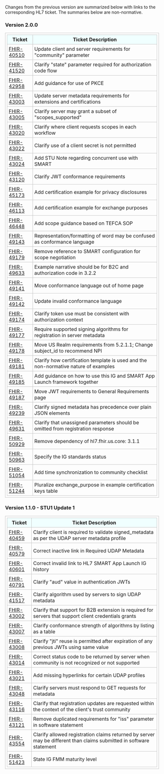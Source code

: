 Changes from the previous version are summarized below with links to the corresponding HL7 ticket. The summaries below are non-normative.

### Version 2.0.0

|Ticket|Ticket Description|
|---------|----------|
|[FHIR-40510](https://jira.hl7.org/browse/FHIR-40510)|Update client and server requirements for "community" parameter|
|[FHIR-41520](https://jira.hl7.org/browse/FHIR-41520)|Clarify "state" parameter required for authorization code flow|
|[FHIR-42958](https://jira.hl7.org/browse/FHIR-42958)|Add guidance for use of PKCE|
|[FHIR-43003](https://jira.hl7.org/browse/FHIR-43003)|Update server metadata requirements for extensions and certifications |
|[FHIR-43005](https://jira.hl7.org/browse/FHIR-43005)|Clarify server may grant a subset of "scopes_supported"|
|[FHIR-43020](https://jira.hl7.org/browse/FHIR-43020)|Clarify where client requests scopes in each workflow|
|[FHIR-43022](https://jira.hl7.org/browse/FHIR-43022)|Clarify use of a client secret is not permitted|
|[FHIR-43024](https://jira.hl7.org/browse/FHIR-43024)|Add STU Note regarding concurrent use with SMART|
|[FHIR-43120](https://jira.hl7.org/browse/FHIR-43120)|Clarify JWT conformance requirements|
|[FHIR-45173](https://jira.hl7.org/browse/FHIR-45173)|Add certification example for privacy disclosures|
|[FHIR-46113](https://jira.hl7.org/browse/FHIR-46113)|Add certification example for exchange purposes|
|[FHIR-46448](https://jira.hl7.org/browse/FHIR-46448)|Add scope guidance based on TEFCA SOP|
|[FHIR-49143](https://jira.hl7.org/browse/FHIR-49143)|Representation/formatting of word may be confused as conformance language|
|[FHIR-49179](https://jira.hl7.org/browse/FHIR-49179)|Remove reference to SMART configuration for scope negotiation|
|[FHIR-49633](https://jira.hl7.org/browse/FHIR-49633)|Example narrative should be for B2C and authorization code in 3.2.2|
|[FHIR-49141](https://jira.hl7.org/browse/FHIR-49141)|Move conformance language out of home page|
|[FHIR-49142](https://jira.hl7.org/browse/FHIR-49142)|Update invalid conformance language|
|[FHIR-49174](https://jira.hl7.org/browse/FHIR-49174)|Clarify token use must be consistent with authorization context|
|[FHIR-49177](https://jira.hl7.org/browse/FHIR-49177)|Require supported signing algorithms for registration in server metadata|
|[FHIR-49178](https://jira.hl7.org/browse/FHIR-49178)|Move US Realm requirements from 5.2.1.1; Change subject_id to recommend NPI|
|[FHIR-49181](https://jira.hl7.org/browse/FHIR-49181)|Clarify how certification template is used and the non-normative nature of examples|
|[FHIR-49185](https://jira.hl7.org/browse/FHIR-49185)|Add guidance on how to use this IG and SMART App Launch framework together|
|[FHIR-49187](https://jira.hl7.org/browse/FHIR-49187)|Move JWT requirements to General Requirements page|
|[FHIR-49239](https://jira.hl7.org/browse/FHIR-49239)|Clarify signed metadata has precedence over plain JSON elements|
|[FHIR-49631](https://jira.hl7.org/browse/FHIR-49631)|Clarify that unassigned parameters should be omitted from registration response|
|[FHIR-50929](https://jira.hl7.org/browse/FHIR-50929)|Remove dependency of hl7.fhir.us.core: 3.1.1|
|[FHIR-50963](https://jira.hl7.org/browse/FHIR-50963)|Specify the IG standards status|
|[FHIR-51054](https://jira.hl7.org/browse/FHIR-51054)|Add time synchronization to community checklist|
|[FHIR-51244](https://jira.hl7.org/browse/FHIR-51244)|Pluralize exchange_purpose in example certification keys table|

### Version 1.1.0 - STU1 Update 1

|Ticket|Ticket Description|
|---------|----------|
|[FHIR-40459](https://jira.hl7.org/browse/FHIR-40459)|Clarify client is required to validate signed_metadata as per the UDAP server metadata profile|
|[FHIR-40579](https://jira.hl7.org/browse/FHIR-40579)|Correct inactive link in Required UDAP Metadata|
|[FHIR-40601](https://jira.hl7.org/browse/FHIR-40601)|Correct invalid link to HL7 SMART App Launch IG history|
|[FHIR-40791](https://jira.hl7.org/browse/FHIR-40791)|Clarify "aud" value in authentication JWTs|
|[FHIR-41517](https://jira.hl7.org/browse/FHIR-41517)|Clarify algorithm used by servers to sign UDAP metadata|
|[FHIR-43002](https://jira.hl7.org/browse/FHIR-43002)|Clarify that support for B2B extension is required for servers that support client credentials grants|
|[FHIR-43007](https://jira.hl7.org/browse/FHIR-43007)|Clarify conformance strength of algorithms by listing as a table|
|[FHIR-43008](https://jira.hl7.org/browse/FHIR-43008)|Clarify "jti" reuse is permitted after expiration of any previous JWTs using same value|
|[FHIR-43014](https://jira.hl7.org/browse/FHIR-43014)|Correct status code to be returned by server when community is not recognized or not supported|
|[FHIR-43021](https://jira.hl7.org/browse/FHIR-43021)|Add missing hyperlinks for certain UDAP profiles|
|[FHIR-43048](https://jira.hl7.org/browse/FHIR-43048)|Clarify servers must respond to GET requests for metadata|
|[FHIR-43116](https://jira.hl7.org/browse/FHIR-43116)|Clarify that registration updates are requested within the context of the client's trust community|
|[FHIR-43121](https://jira.hl7.org/browse/FHIR-43121)|Remove duplicated requirements for "iss" parameter in software statement|
|[FHIR-43554](https://jira.hl7.org/browse/FHIR-43554)|Clarify allowed registration claims returned by server may be different than claims submitted in software statement|
|[FHIR-51423](https://jira.hl7.org/browse/FHIR-43121)|State IG FMM maturity level|

<style>
table, th, td 
{
  border: 1px solid Silver; 
  padding: 5px
}
th {
  background: Azure; 
}
</style>